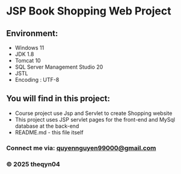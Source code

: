 # JSP Book Shopping Web Project

## Environment:

* Windows 11
* JDK 1.8
* Tomcat 10
* SQL Server Management Studio 20
* JSTL
* Encoding : UTF-8

## You will find in this project:

* Course project use Jsp and Servlet to create Shopping website
* This project uses JSP servlet pages for the front-end and MySql database at the back-end
* README.md - this file itself

### Connect me via: quyennguyen99000@gmail.com

### © 2025 theqyn04
